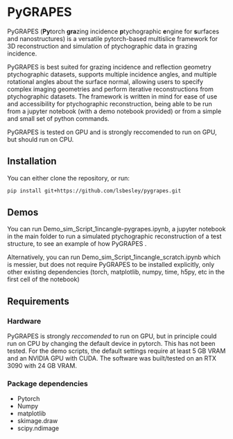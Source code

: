 # PyGRAPES
PyGRAPES (**Py**torch **gra**zing incidence **p**tychographic **e**ngine for **s**urfaces and nanostructures) is a versatile pytorch-based multislice framework for 3D reconstruction and simulation of ptychographic data in grazing incidence.

PyGRAPES is best suited for grazing incidence and reflection geometry ptychographic datasets, supports multiple incidence angles, and multiple rotational angles about the surface normal, allowing users to specify complex imaging geometries and perform iterative reconstructions from ptychographic datasets. The framework is written in mind for ease of use and accessibility for ptychographic reconstruction, being able to be run from a jupyter notebook (with a demo notebook provided) or from a simple and small set of python commands. 

PyGRAPES is tested on GPU and is strongly reccomended to run on GPU, but should run on CPU. 

## Installation
You can either clone the repository, or run:

```bash
pip install git+https://github.com/lsbesley/pygrapes.git
```
## Demos

You can run Demo_sim_Script_1incangle-pygrapes.ipynb, a jupyter notebook in the main folder to run a simulated ptychographic reconstruction of a test structure, to see an example of how PyGRAPES .

Alternatively, you can run Demo_sim_Script_1incangle_scratch.ipynb which is messier, but does not require PyGRAPES to be installed explicitly, only other existing dependencies (torch, matplotlib, numpy, time, h5py, etc in the first cell of the notebook)

## Requirements
### Hardware 
PyGRAPES is strongly _reccomended_ to run on GPU, but in principle could run on CPU by changing the default device in pytorch. This has not been tested. 
For the demo scripts, the default settings require at least 5 GB VRAM and an NVIDIA GPU with CUDA. The software was built/tested on an RTX 3090 with 24 GB VRAM.

### Package dependencies
- Pytorch
- Numpy
- matplotlib
- skimage.draw
- scipy.ndimage

